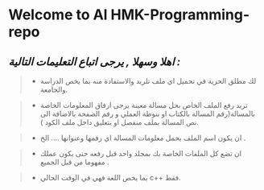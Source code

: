 # __Welcome to Al HMK-Programming-repo__

 ## *اهلا وسهلا , يرجى اتباع التعليمات التالية :*
 
 > * لك مطلق الحرية في تحميل اي ملف تلريد والاستفادة منه بما يخص الدراسة والجامعة.
 
 > * تريد رفع الملف الخاص بحل مسالة معينة يرجى ارفاق المعلومات الخاصة بالمسالة(رقم المسالة بالكتاب او بنوطة العملي و رقم الصفحة بالاضافة الى نص المسالة بملف منفصل او بتعليق داخل ملف الكود ).
 
 > * ان يكون اسم الملف يحمل معلومات المسالة اي رقمها وعنوانها .... الخ .
 
 > * ان تضع كل الملفات الخاصة بك بمجلد واحد قبل رفعه حتى يكون عملك مفهوما من قبل الجميع .
  
 > * بما يخص اللغة فهي في الوقت الحالي c++  فقط.
 

